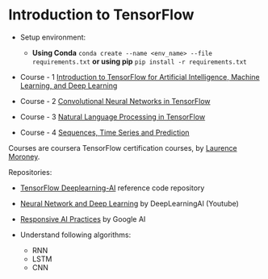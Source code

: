# Introduction to TensorFlow

* Setup environment:
    * **Using Conda** `conda create --name <env_name> --file requirements.txt` **or using pip** `pip install -r requirements.txt`

* Course - 1  [Introduction to TensorFlow for Artificial Intelligence, Machine Learning, and Deep Learning](https://www.coursera.org/learn/introduction-tensorflow)
* Course - 2  [Convolutional Neural Networks in TensorFlow](https://www.coursera.org/learn/convolutional-neural-networks-tensorflow)
* Course - 3 [Natural Language Processing in TensorFlow](https://www.coursera.org/learn/natural-language-processing-tensorflow)
* Course - 4 [Sequences, Time Series and Prediction](https://www.coursera.org/learn/tensorflow-sequences-time-series-and-prediction)

Courses are coursera TensorFlow certification courses, by [Laurence Moroney](https://www.linkedin.com/in/laurence-moroney/).

Repositories:

* [TensorFlow Deeplearning-AI](https://github.com/https-deeplearning-ai/tensorflow-1-public) reference code repository
* [Neural Network and Deep Learning](https://www.youtube.com/watch?v=CS4cs9xVecg&list=PLkDaE6sCZn6Ec-XTbcX1uRg2_u4xOEky0) by DeepLearningAI (Youtube)
* [Responsive AI Practices](https://ai.google/responsibilities/responsible-ai-practices/) by Google AI

* Understand following algorithms:
    * RNN
    * LSTM
    * CNN